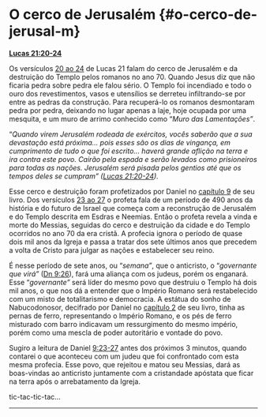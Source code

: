 # O cerco de Jerusalém {#o-cerco-de-jerusal-m}

[**Lucas 21:20-24**](http://bibliaonline.com.br/acf/lc/21/20-24)

Os versículos [20 ao 24](http://bibliaonline.com.br/acf/lc/21/20-24) de Lucas 21 falam do cerco de Jerusalém e da destruição do Templo pelos romanos no ano 70\. Quando Jesus diz que não ficaria pedra sobre pedra ele falou sério. O Templo foi incendiado e todo o ouro dos revestimentos, vasos e utensílios se derreteu infiltrando-se por entre as pedras da construção. Para recuperá-lo os romanos desmontaram pedra por pedra, deixando no lugar apenas a laje, hoje ocupada por uma mesquita, e um muro de arrimo conhecido como “_Muro das Lamentações”_.

“_Quando virem Jerusalém rodeada de exércitos, vocês saberão que a sua devastação está próxima... pois esses são os dias de vingança, em cumprimento de tudo o que foi escrito... haverá grande aflição na terra e ira contra este povo. Cairão pela espada e serão levados como prisioneiros para todas as nações. Jerusalém será pisada pelos gentios até que os tempos deles se cumpram” (_[_Lucas 21:20-24_](http://bibliaonline.com.br/acf/lc/21/20-24)_)._

Esse cerco e destruição foram profetizados por Daniel no [capítulo 9](http://bibliaonline.com.br/acf/dn/9) de seu livro. Dos versículos [23 ao 27](http://bibliaonline.com.br/acf/dn/9/23-27) o profeta fala de um período de 490 anos da história e do futuro de Israel que começa com a reconstrução de Jerusalém e do Templo descrita em Esdras e Neemias. Então o profeta revela a vinda e morte do Messias, seguidas do cerco e destruição da cidade e do Templo ocorridos no ano 70 da era cristã. A profecia ignora o período de quase dois mil anos da Igreja e passa a tratar dos sete últimos anos que precedem a volta de Cristo para julgar as nações e estabelecer seu reino.

É nesse período de sete anos, ou “_semana”_, que o anticristo, o “_governante que virá”_ ([Dn 9:26](http://bibliaonline.com.br/acf/dn/9/26)), fará uma aliança com os judeus, porém os enganará. Esse “_governante”_ será líder do mesmo povo que destruiu o Templo há dois mil anos, o que nos dá a entender que o Império Romano será restabelecido com um misto de totalitarismo e democracia. A estátua do sonho de Nabucodonosor, decifrado por Daniel no [capítulo 2](http://bibliaonline.com.br/acf/dn/2) de seu livro, tinha as pernas de ferro, representando o Império Romano, e os pés de ferro misturado com barro indicavam um ressurgimento do mesmo império, porém como uma mescla de poder autoritário e vontade do povo.

Sugiro a leitura de Daniel [9:23-27](http://bibliaonline.com.br/acf/dn/9/23-27) antes dos próximos 3 minutos, quando contarei o que aconteceu com um judeu que foi confrontado com esta mesma profecia. Esse povo, que rejeitou e matou seu Messias, dará as boas-vindas ao anticristo juntamente com a cristandade apóstata que ficar na terra após o arrebatamento da Igreja.

tic-tac-tic-tac...

*****